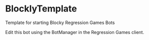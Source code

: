 # BlocklyTemplate
Template for starting Blocky Regression Games Bots

Edit this bot using the BotManager in the Regression Games client.

